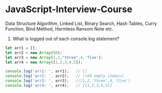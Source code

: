 # JavaScript-Interview-Course
Data Structure Algorithm, Linked List, Binary Search, Hash Tables, Curry Function, Bind Method, Harmless Ransom Note etc.

1. What is logged out of each console.log statement?

```JavaScript
let arr1 = [];
let arr2 = new Array(50);
let arr3 = new Array(1,2,"three",4,'five');
let arr4 = new Array([1,2,3,4,5]);

console.log('arr1: ', arr1);   // []
console.log('arr2: ', arr2);   // [<50 empty items>]
console.log('arr3: ', arr3);   //[1,2,'three',4,'five']
console.log('arr4: ', arr4);   // [[1,2,3,4,5]]
```
